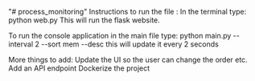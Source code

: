 "# process_monitoring" 
Instructions to run the file :
In the terminal type:
python web.py
This will run the flask website.

To run the console application in the main file type:
python main.py --interval 2 --sort mem --desc
this will update it every 2 seconds

More things to add:
Update the UI so the user can change the order etc.
Add an API endpoint
Dockerize the project 
